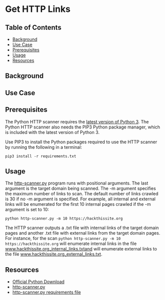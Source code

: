 # Get HTTP Links

## Table of Contents
- [Background](#background)
- [Use Case](#use-case)
- [Prerequisites](#prerequisites)
- [Usage](#usage)
- [Resources](#resources)

## Background

## Use Case

## Prerequisites

The Python HTTP scanner requires the [latest version of Python 3](https://www.python.org/downloads/). The Python HTTP scanner also needs the PIP3 Python package manager, which is included with the latest version of Python 3.

Use PIP3 to install the Python packages required to use the HTTP scanner by running the following in a terminal:

```
pip3 install -r requirements.txt
```

## Usage

The [http-scanner.py](/programs/http-scanner/http-scanner.py) program runs with positional arguments. The last argument is the target domain being scanned. The -m argument specifies the maximum number of links to scan. The default number of links crawled is 30 if no -m argument is specified. For example, all internal and external links will be enumerated for the first 10 internal pages crawled if the -m argument is set to 10:

```
python http-scanner.py -m 10 https://hackthissite.org
```

The HTTP scanner outputs a .txt file with internal links of the target domain pages and another .txt file with external links from the target domain pages. For instance, for the scan `python http-scanner.py -m 10 https://hackthissite.org` will enumerate internal links in the file www.hackthissite.org_internal_links.txtand will enumerate external links to the file www.hackthissite.org_external_links.txt.

## Resources
- [Official Python Download](https://www.python.org/downloads/)
- [http-scanner.py](/programs/http-scanner/http-scanner.py)
- [http-scanner.py requirements file](/programs/http-scanner/requirements.txt)